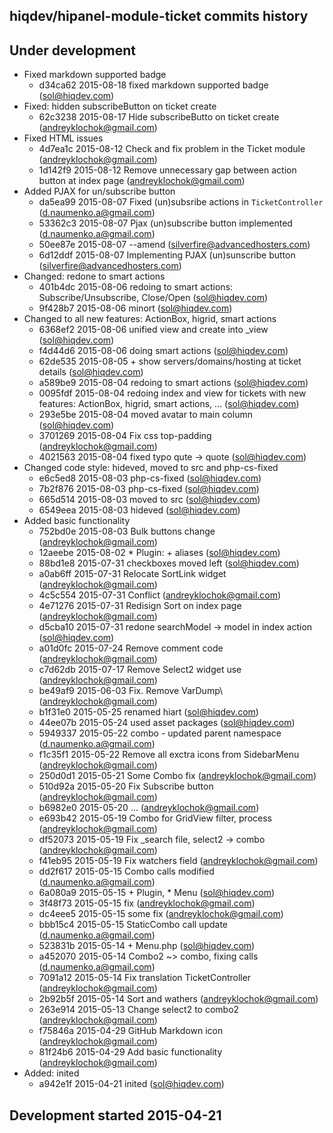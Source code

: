 hiqdev/hipanel-module-ticket commits history
--------------------------------------------

## Under development

- Fixed markdown supported badge
    - d34ca62 2015-08-18 fixed markdown supported badge (sol@hiqdev.com)
- Fixed: hidden subscribeButton on ticket create
    - 62c3238 2015-08-17 Hide subscribeButto on ticket create (andreyklochok@gmail.com)
- Fixed HTML issues
    - 4d7ea1c 2015-08-12 Check and fix problem in the Ticket module (andreyklochok@gmail.com)
    - 1d142f9 2015-08-12 Remove unnecessary gap between action button at index page (andreyklochok@gmail.com)
- Added PJAX for un/subscribe button
    - da5ea99 2015-08-07 Fixed (un)subsribe actions in `TicketController` (d.naumenko.a@gmail.com)
    - 53362c3 2015-08-07 Pjax (un)subscribe button implemented (d.naumenko.a@gmail.com)
    - 50ee87e 2015-08-07 --amend (silverfire@advancedhosters.com)
    - 6d12ddf 2015-08-07 Implementing PJAX (un)sunscribe button (silverfire@advancedhosters.com)
- Changed: redone to smart actions
    - 401b4dc 2015-08-06 redoing to smart actions: Subscribe/Unsubscribe, Close/Open (sol@hiqdev.com)
    - 9f428b7 2015-08-06 minort (sol@hiqdev.com)
- Changed to all new features: ActionBox, higrid, smart actions
    - 6368ef2 2015-08-06 unified view and create into _view (sol@hiqdev.com)
    - f4d44d6 2015-08-06 doing smart actions (sol@hiqdev.com)
    - 62de535 2015-08-05 + show servers/domains/hosting at ticket details (sol@hiqdev.com)
    - a589be9 2015-08-04 redoing to smart actions (sol@hiqdev.com)
    - 0095fdf 2015-08-04 redoing index and view for tickets with new features: ActionBox, higrid, smart actions, ... (sol@hiqdev.com)
    - 293e5be 2015-08-04 moved avatar to main column (sol@hiqdev.com)
    - 3701269 2015-08-04 Fix css top-padding (andreyklochok@gmail.com)
    - 4021563 2015-08-04 fixed typo qute -> quote (sol@hiqdev.com)
- Changed code style: hideved, moved to src and php-cs-fixed
    - e6c5ed8 2015-08-03 php-cs-fixed (sol@hiqdev.com)
    - 7b2f876 2015-08-03 php-cs-fixed (sol@hiqdev.com)
    - 665d514 2015-08-03 moved to src (sol@hiqdev.com)
    - 6549eea 2015-08-03 hideved (sol@hiqdev.com)
- Added basic functionality
    - 752bd0e 2015-08-03 Bulk buttons change (andreyklochok@gmail.com)
    - 12aeebe 2015-08-02 * Plugin: + aliases (sol@hiqdev.com)
    - 88bd1e8 2015-07-31 checkboxes moved left (sol@hiqdev.com)
    - a0ab6ff 2015-07-31 Relocate SortLink widget (andreyklochok@gmail.com)
    - 4c5c554 2015-07-31 Conflict (andreyklochok@gmail.com)
    - 4e71276 2015-07-31 Redisign Sort on index page (andreyklochok@gmail.com)
    - d5cba10 2015-07-31 redone searchModel -> model in index action (sol@hiqdev.com)
    - a01d0fc 2015-07-24 Remove comment code (andreyklochok@gmail.com)
    - c7d62db 2015-07-17 Remove Select2 widget use (andreyklochok@gmail.com)
    - be49af9 2015-06-03 Fix. Remove VarDump\ (andreyklochok@gmail.com)
    - b1f31e0 2015-05-25 renamed hiart (sol@hiqdev.com)
    - 44ee07b 2015-05-24 used asset packages (sol@hiqdev.com)
    - 5949337 2015-05-22 combo - updated parent namespace (d.naumenko.a@gmail.com)
    - f1c35f1 2015-05-22 Remove all exctra icons from SidebarMenu (andreyklochok@gmail.com)
    - 250d0d1 2015-05-21 Some Combo fix (andreyklochok@gmail.com)
    - 510d92a 2015-05-20 Fix Subscribe button (andreyklochok@gmail.com)
    - b6982e0 2015-05-20 ... (andreyklochok@gmail.com)
    - e693b42 2015-05-19 Combo for GridView filter, process (andreyklochok@gmail.com)
    - df52073 2015-05-19 Fix _search file, select2 -> combo (andreyklochok@gmail.com)
    - f41eb95 2015-05-19 Fix watchers field (andreyklochok@gmail.com)
    - dd2f617 2015-05-15 Combo calls modified (d.naumenko.a@gmail.com)
    - 6a080a9 2015-05-15 + Plugin, * Menu (sol@hiqdev.com)
    - 3f48f73 2015-05-15 fix (andreyklochok@gmail.com)
    - dc4eee5 2015-05-15 some fix (andreyklochok@gmail.com)
    - bbb15c4 2015-05-15 StaticCombo call update (d.naumenko.a@gmail.com)
    - 523831b 2015-05-14 + Menu.php (sol@hiqdev.com)
    - a452070 2015-05-14 Combo2 ~> combo, fixing calls (d.naumenko.a@gmail.com)
    - 7091a12 2015-05-14 Fix translation TicketController (andreyklochok@gmail.com)
    - 2b92b5f 2015-05-14 Sort and wathers (andreyklochok@gmail.com)
    - 263e914 2015-05-13 Change select2 to combo2 (andreyklochok@gmail.com)
    - f75846a 2015-04-29 GitHub Markdown icon (andreyklochok@gmail.com)
    - 81f24b6 2015-04-29 Add basic functionality (andreyklochok@gmail.com)
- Added: inited
    - a942e1f 2015-04-21 inited (sol@hiqdev.com)

## Development started 2015-04-21

